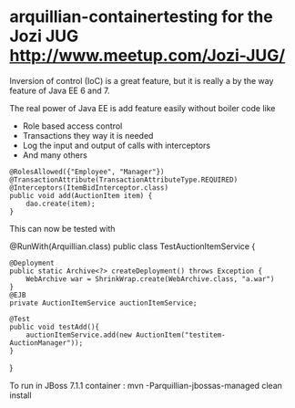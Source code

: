 arquillian-containertesting for the Jozi JUG http://www.meetup.com/Jozi-JUG/
===========================

Inversion of control (IoC) is a great feature, but it is really a by the way feature of Java EE 6 and 7.

The real power of Java EE is add feature easily without boiler code like
- Role based access control
- Transactions they way it is needed
- Log the input and output of calls with interceptors
- And many others

```
@RolesAllowed({"Employee", "Manager"})
@TransactionAttribute(TransactionAttributeType.REQUIRED)
@Interceptors(ItemBidInterceptor.class)
public void add(AuctionItem item) {
    dao.create(item);
}
```
This can now be tested with

@RunWith(Arquillian.class)
public class TestAuctionItemService {

    @Deployment
    public static Archive<?> createDeployment() throws Exception {
        WebArchive war = ShrinkWrap.create(WebArchive.class, "a.war")
    }
    @EJB
    private AuctionItemService auctionItemService;
   
    @Test
    public void testAdd(){
        auctionItemService.add(new AuctionItem("testitem-AuctionManager"));
    }
}

To run in JBoss 7.1.1 container :
mvn -Parquillian-jbossas-managed clean install



